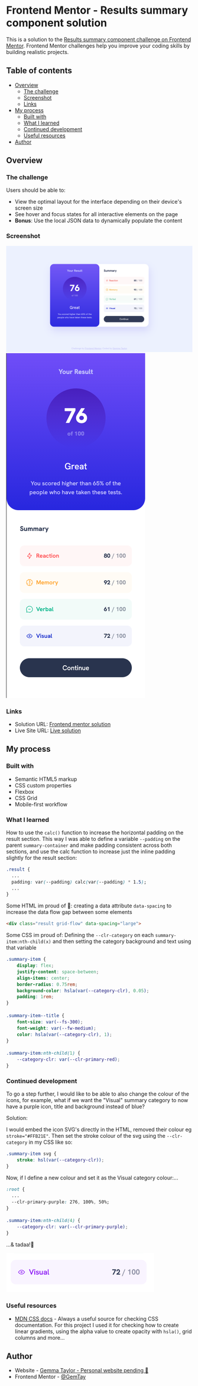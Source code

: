 # Frontend Mentor - Results summary component solution

This is a solution to the [Results summary component challenge on Frontend Mentor](https://www.frontendmentor.io/challenges/results-summary-component-CE_K6s0maV). Frontend Mentor challenges help you improve your coding skills by building realistic projects. 

## Table of contents

- [Overview](#overview)
  - [The challenge](#the-challenge)
  - [Screenshot](#screenshot)
  - [Links](#links)
- [My process](#my-process)
  - [Built with](#built-with)
  - [What I learned](#what-i-learned)
  - [Continued development](#continued-development)
  - [Useful resources](#useful-resources)
- [Author](#author)

## Overview

### The challenge

Users should be able to:

- View the optimal layout for the interface depending on their device's screen size
- See hover and focus states for all interactive elements on the page
- **Bonus**: Use the local JSON data to dynamically populate the content

### Screenshot

![desktop view](./solution-screenshots/desktop-screenshot.png)
![mobile view](./solution-screenshots/mobile-screenshot.png)

### Links

- Solution URL: [Frontend mentor solution](https://www.frontendmentor.io/solutions/responsive-results-summary-using-grid-and-flexbox-2iR3PzeiF2)
- Live Site URL: [Live solution](https://gemtay.github.io/results-summary-component/)

## My process

### Built with

- Semantic HTML5 markup
- CSS custom properties
- Flexbox
- CSS Grid
- Mobile-first workflow

### What I learned

How to use the `calc()` function to increase the horizontal padding on the result section. This way I was able to define a variable `--padding` on the parent `summary-container` and make padding consistent across both sections, and use the calc function to increase just the inline padding slightly for the result section:
```css
.result {
  ...
  padding: var(--padding) calc(var(--padding) * 1.5);
  ...
}
```

Some HTML im proud of 🥰: creating a data attribute `data-spacing` to increase the data flow gap between some elements
```html
<div class="result grid-flow" data-spacing="large">
```
Some CSS im proud of: Defining the `--clr-category` on each `summary-item:nth-child(x)` and then setting the category background and text using that variable

```css
.summary-item {
    display: flex;
    justify-content: space-between;
    align-items: center;
    border-radius: 0.75rem;
    background-color: hsla(var(--category-clr), 0.05);
    padding: 1rem;
}

.summary-item--title {
    font-size: var(--fs-300);
    font-weight: var(--fw-medium);
    color: hsla(var(--category-clr), 1);
}

.summary-item:nth-child(1) {
    --category-clr: var(--clr-primary-red);
}
```

### Continued development

To go a step further, I would like to be able to also change the colour of the icons, for example, what if we want the "Visual" summary category to now have a purple icon, title and background instead of blue?

Solution:

I would embed the icon SVG's directly in the HTML, removed their colour eg `stroke="#FFB21E"`. Then set the stroke colour of the svg using the `--clr-category` in my CSS like so:
```css
.summary-item svg {
    stroke: hsl(var(--category-clr));
}
```
Now, if I define a new colour and set it as the Visual category colour:...

```css
:root {
  ...
  --clr-primary-purple: 276, 100%, 50%;
}

.summary-item:nth-child(4) {
    --category-clr: var(--clr-primary-purple);
}
```

...& tadaa!🎉

<img src="./solution-screenshots/continued-development-solution.png" width="400">

### Useful resources

- [MDN CSS docs](https://developer.mozilla.org/en-US/docs/Learn/CSS) - Always a useful source for checking CSS documentation. For this project I used it for checking how to create linear gradients, using the alpha value to create opacity with `hsla()`, grid columns and more...

## Author

- Website - [Gemma Taylor - Personal website pending 👀](#)
- Frontend Mentor - [@GemTay](https://www.frontendmentor.io/profile/GemTay)

